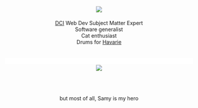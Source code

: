 <p align="center" title="It's me!">
  <br/>
  <a href="https://stackoverflow.com/users/694325/"><img src="https://stackoverflow.com/users/flair/694325.png"/></a>
  <br/>
  <br/>
  <a href="https://digitalcareerinstitute.org/">DCI</a> Web Dev Subject Matter Expert<br/>
  Software generalist<br/>
  Cat enthusiast<br/>
  Drums for <a href="https://havarie.band/">Havarie</a><br/>
  <br/>
  <br/>
  <img src="./a.svg">
  <img src="https://komarev.com/ghpvc/?username=req&color=grey&label=👁️">
</p>
<br/>
<br/>
<p align="center">
  but most of all, Samy is my hero 
</p>
